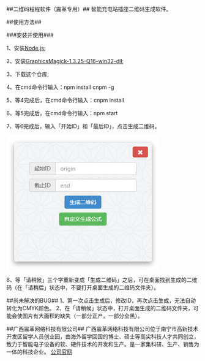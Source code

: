 ##二维码程程软件（震革专用）##
智能充电站插座二维码生成软件。

##使用方法##

###安装并使用###

1、安装[Node.js](http://nodejs.cn/);

2、安装[GraphicsMagick-1.3.25-Q16-win32-dll](http://www.graphicsmagick.org/);

3、下载这个仓库;

4、在cmd命令行输入：npm install cnpm -g

5、等4完成后，在cmd命令行输入：cnpm install

6、等5完成后，在cmd命令行输入：npm start

7、等6完成后，输入「开始ID」和「最后ID」，点击生成二维码。

![震革二维码生成软件使用说明](https://raw.githubusercontent.com/758915145/resources/master/ZGqrcode/using.png)

8、等「请稍候」三个字重新变成「生成二维码」之后，可在桌面找到生成的二维码（在「请稍后」状态中，不要打开桌面生成的二维码文件夹）。

##尚未解决的BUG##
1、第一次点击生成后，修改ID，再次点击生成，无法自动转化为CMYK颜色。
2、在「请稍候」状态中，打开桌面生成的二维码文件夹，可能会使图片有大面积的缺失（一部分正产，一部分全黑）。

##广西震革网络科技有限公司##
广西震革网络科技有限公司位于南宁市高新技术开发区留学人员创业园，由海外留学回国的博士、硕士等高尖科技人才共同创立，致力于智能电子设备的软、硬件技术的开发和生产。是一家集科研、生产、销售为一体的科技企业。
[公司官网](http://www.gxzhenge.com/)

